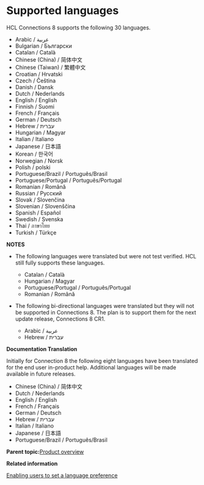 # Supported languages 

HCL Connections 8 supports the following 30 languages.

-   Arabic / عربية
-   Bulgarian / Български
-   Catalan / Català
-   Chinese \(China\) / 简体中文
-   Chinese \(Taiwan\) / 繁體中文
-   Croatian / Hrvatski
-   Czech / Čeština
-   Danish / Dansk
-   Dutch / Nederlands
-   English / English
-   Finnish / Suomi
-   French / Français
-   German / Deutsch
-   Hebrew / עברית
-   Hungarian / Magyar
-   Italian / Italiano
-   Japanese / 日本語
-   Korean / 한국어
-   Norwegian / Norsk
-   Polish / polski
-   Portuguese/Brazil / Português/Brasil
-   Portuguese/Portugal / Português/Portugal
-   Romanian / Română
-   Russian / Русский
-   Slovak / Slovenčina
-   Slovenian / Slovenščina
-   Spanish / Español
-   Swedish / Svenska
-   Thai / ภาษาไทย
-   Turkish / Türkçe

**NOTES**

-   The following languages were translated but were not test verified. HCL still fully supports these languages.
    -   Catalan / Català
    -   Hungarian / Magyar
    -   Portuguese/Portugal / Português/Portugal
    -   Romanian / Română

-   The following bi-directional languages were translated but they will not be supported in Connections 8. The plan is to support them for the next update release, Connections 8 CR1.
    -   Arabic / عربية
    -   Hebrew / עברית

**Documentation Translation**

Initially for Connection 8 the following eight languages have been translated for the end user in-product help. Additional languages will be made available in future releases.

-   Chinese \(China\) / 简体中文
-   Dutch / Nederlands
-   English / English
-   French / Français
-   German / Deutsch
-   Hebrew / עברית
-   Italian / Italiano
-   Japanese / 日本語
-   Portuguese/Brazil / Português/Brasil

**Parent topic:**[Product overview](../overview/c_lc4_product_overview.md)

**Related information**  


[Enabling users to set a language preference](../admin/t_admin_common_enable_lang_change.md)

